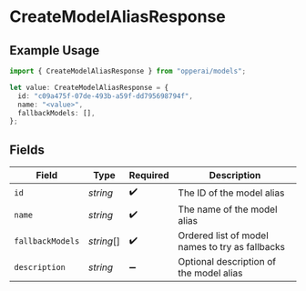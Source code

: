 # CreateModelAliasResponse

## Example Usage

```typescript
import { CreateModelAliasResponse } from "opperai/models";

let value: CreateModelAliasResponse = {
  id: "c09a475f-07de-493b-a59f-dd795698794f",
  name: "<value>",
  fallbackModels: [],
};
```

## Fields

| Field                                           | Type                                            | Required                                        | Description                                     |
| ----------------------------------------------- | ----------------------------------------------- | ----------------------------------------------- | ----------------------------------------------- |
| `id`                                            | *string*                                        | :heavy_check_mark:                              | The ID of the model alias                       |
| `name`                                          | *string*                                        | :heavy_check_mark:                              | The name of the model alias                     |
| `fallbackModels`                                | *string*[]                                      | :heavy_check_mark:                              | Ordered list of model names to try as fallbacks |
| `description`                                   | *string*                                        | :heavy_minus_sign:                              | Optional description of the model alias         |
